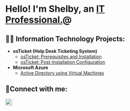 <h1>Hello! I'm Shelby, an <a href="https://linkedin.com/in/shelbycopelandtheguy">IT Professional.</a>@</h1>

<h2>👨‍💻 Information Technology Projects:</h2>

- <b>osTicket (Help Desk Ticketing System)</b>
  - [osTicket: Prerequisites and Installation](https://github.com/shelbycopelandjr/osTicket-prereqs)
  - [osTicket: Post-Installation Configuration](https://github.com/shelbycopelandjr/osTicket-post)
- <b>Microsoft Azure</b>
  - [Active Directory using Virtual Machines](https://github.com/shelbycopelandjr/Active-Directory-Setup)

<h2>🤳Connect with me:</h2>

[<img align="left" alt="Josh | LinkedIn" width="22px" src="https://cdn.jsdelivr.net/npm/simple-icons@v3/icons/linkedin.svg" />][linkedin]

[linkedin]: https://linkedin.com/in/shelbycopelandtheguy
<br />


<!--
**shelbycopelandjr/shelbycopelandjr** is a ✨ _special_ ✨ repository because its `README.md` (this file) appears on your GitHub profile.

Here are some ideas to get you started:

- 🔭 I’m currently working on ...
- 🌱 I’m currently learning ...
- 👯 I’m looking to collaborate on ...
- 🤔 I’m looking for help with ...
- 💬 Ask me about ...
- 📫 How to reach me: ...
- 😄 Pronouns: ...
- ⚡ Fun fact: ...
-->
